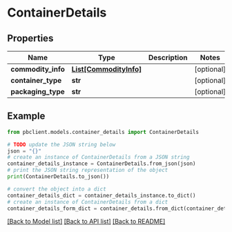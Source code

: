 # ContainerDetails


## Properties

Name | Type | Description | Notes
------------ | ------------- | ------------- | -------------
**commodity_info** | [**List[CommodityInfo]**](CommodityInfo.md) |  | [optional] 
**container_type** | **str** |  | [optional] 
**packaging_type** | **str** |  | [optional] 

## Example

```python
from pbclient.models.container_details import ContainerDetails

# TODO update the JSON string below
json = "{}"
# create an instance of ContainerDetails from a JSON string
container_details_instance = ContainerDetails.from_json(json)
# print the JSON string representation of the object
print(ContainerDetails.to_json())

# convert the object into a dict
container_details_dict = container_details_instance.to_dict()
# create an instance of ContainerDetails from a dict
container_details_form_dict = container_details.from_dict(container_details_dict)
```
[[Back to Model list]](../README.md#documentation-for-models) [[Back to API list]](../README.md#documentation-for-api-endpoints) [[Back to README]](../README.md)


